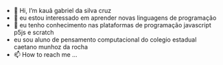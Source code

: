 - 👋 Hi, I’m kauã gabriel da silva cruz
- 👀 eu estou interessado em aprender novas linguagens de programação
- 🌱 eu tenho conhecimento nas plataformas de programação javascript p5js e scratch
- eu sou aluno de pensamento computacional do colegio estadual caetano munhoz da rocha
- 📫 How to reach me ...

<!---
kauazin08/kauazin08 is a ✨ special ✨ repository because its `README.md` (this file) appears on your GitHub profile.
You can click the Preview link to take a look at your changes.
--->
